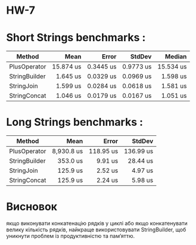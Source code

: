 # HW-7

# Short Strings benchmarks :

|        Method |      Mean |     Error |    StdDev |    Median |
|-------------- |----------:|----------:|----------:|----------:|
|  PlusOperator | 15.874 us | 0.3445 us | 0.9773 us | 15.534 us |
| StringBuilder |  1.645 us | 0.0329 us | 0.0969 us |  1.598 us |
|    StringJoin |  1.599 us | 0.0284 us | 0.0618 us |  1.581 us |
|  StringConcat |  1.046 us | 0.0179 us | 0.0167 us |  1.051 us |

# Long Strings benchmarks : 

|        Method |       Mean |     Error |    StdDev |
|-------------- |-----------:|----------:|----------:|
|  PlusOperator | 8,930.8 us | 118.95 us | 136.99 us |
| StringBuilder |   353.0 us |   9.91 us |  28.44 us |
|    StringJoin |   125.9 us |   2.52 us |   4.97 us |
|  StringConcat |   125.9 us |   2.24 us |   5.98 us |

# Висновок 
якщо виконувати конкатенацію рядків у циклі або якщо конкатенувати велику кількість рядків, найкраще використовувати StringBuilder, щоб уникнути проблем із продуктивністю та пам’яттю.